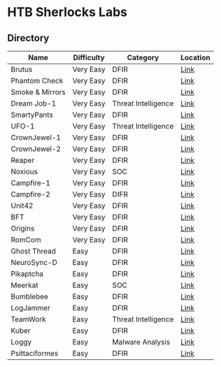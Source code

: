 # HTB Sherlocks Labs

## Directory

| Name | Difficulty | Category | Location |
| -- | -- | -- | -- |
| Brutus | Very Easy | DFIR | [Link](https://github.com/blu371ck/HTB-Sherlocks/blob/main/Brutus/Brutus.md) |
| Phantom Check | Very Easy | DFIR | [Link](https://github.com/blu371ck/HTB-Sherlocks/blob/main/Phantom-Check/Phantom-Check.md) |
| Smoke & Mirrors | Very Easy | DFIR | [Link](https://github.com/blu371ck/HTB-Sherlocks/blob/main/Smoke-and-Mirrors/Smoke-and-Mirrors.md) |
| Dream Job-1 | Very Easy | Threat Intelligence | [Link](https://github.com/blu371ck/HTB-Sherlocks/blob/main/Dream-Job-1/Dream-Job-1.md) |
| SmartyPants | Very Easy | DFIR | [Link](https://github.com/blu371ck/HTB-Sherlocks/blob/main/SmartyPants/SmartyPants.md) |
| UFO-1 | Very Easy | Threat Intelligence | [Link](https://github.com/blu371ck/HTB-Sherlocks/blob/main/UFO-1/UFO-1.md) |
| CrownJewel-1 | Very Easy | DFIR | [Link](https://github.com/blu371ck/HTB-Sherlocks/blob/main/CrownJewel-1/CrownJewel-1.md) |
| CrownJewel-2 | Very Easy | DFIR | [Link](https://github.com/blu371ck/HTB-Sherlocks/blob/main/CrownJewel-2/CrownJewel-2.md) |
| Reaper | Very Easy | DFIR | [Link](https://github.com/blu371ck/HTB-Sherlocks/blob/main/Reaper/Reaper.md) |
| Noxious | Very Easy | SOC | [Link](https://github.com/blu371ck/HTB-Sherlocks/blob/main/Noxious/Noxious.md) |
| Campfire-1 | Very Easy | DFIR | [Link](https://github.com/blu371ck/HTB-Sherlocks/blob/main/Campfire-1/Campfire-1.md) |
| Campfire-2 | Very Easy | DIFR | [Link](https://github.com/blu371ck/HTB-Sherlocks/blob/main/Campfire-2/Campfire-2.md) |
| Unit42 | Very Easy | DFIR | [Link](https://github.com/blu371ck/HTB-Sherlocks/blob/main/Unit42/Unit42.md) |
| BFT | Very Easy | DFIR | [Link](https://github.com/blu371ck/HTB-Sherlocks/blob/main/BFT/BFT.md) |
| Origins | Very Easy | DFIR | [Link](https://github.com/blu371ck/HTB-Sherlocks/blob/main/Origins/Origins.md) |
| RomCom | Very Easy | DFIR | [Link](https://github.com/blu371ck/HTB-Sherlocks/blob/main/RomCom/RomCom.md) |
| Ghost Thread | Easy | DFIR | [Link](https://github.com/blu371ck/HTB-Sherlocks/blob/main/Ghost-Thread/GhostThread.md) |
| NeuroSync-D | Easy | DFIR | [Link](https://github.com/blu371ck/HTB-Sherlocks/blob/main/NeuroSync-D/NeuroSync-D.md) |
| Pikaptcha | Easy | DFIR | [Link](https://github.com/blu371ck/HTB-Sherlocks/blob/main/Pikaptcha/Pikaptcha.md) |
| Meerkat | Easy | SOC | [Link](https://github.com/blu371ck/HTB-Sherlocks/blob/main/Meerkat/Meerkat.md) |
| Bumblebee | Easy | DFIR | [Link](https://github.com/blu371ck/HTB-Sherlocks/blob/main/Bumblebee/Bumblebee.md) |
| LogJammer | Easy | DFIR | [Link](https://github.com/blu371ck/HTB-Sherlocks/blob/main/LogJammer/LogJammer.md) |
| TeamWork | Easy | Threat Intelligence | [Link](https://github.com/blu371ck/HTB-Sherlocks/blob/main/TeamWork/TeamWork.md) |
| Kuber | Easy | DFIR | [Link](https://github.com/blu371ck/HTB-Sherlocks/blob/main/Kuber/Kuber.md) |
| Loggy | Easy | Malware Analysis | [Link](https://github.com/blu371ck/HTB-Sherlocks/blob/main/Loggy/Loggy.md) |
| Psittaciformes | Easy | DFIR | [Link](https://github.com/blu371ck/HTB-Sherlocks/blob/main/Psittaciformes/Psittaciformes.md) |